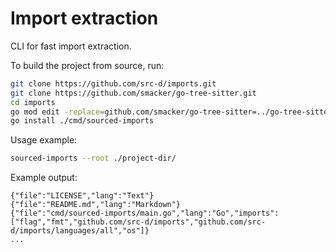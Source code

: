# Import extraction

CLI for fast import extraction.

To build the project from source, run:

```bash
git clone https://github.com/src-d/imports.git
git clone https://github.com/smacker/go-tree-sitter.git
cd imports
go mod edit -replace=github.com/smacker/go-tree-sitter=../go-tree-sitter
go install ./cmd/sourced-imports
```

Usage example:

```bash
sourced-imports --root ./project-dir/
```

Example output:

```
{"file":"LICENSE","lang":"Text"}
{"file":"README.md","lang":"Markdown"}
{"file":"cmd/sourced-imports/main.go","lang":"Go","imports":["flag","fmt","github.com/src-d/imports","github.com/src-d/imports/languages/all","os"]}
...
```